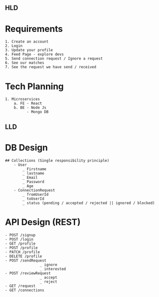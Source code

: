 HLD
---------
# Requirements
    1. Create an account
    2. Login
    3. Update your profile
    4. Feed Page - explore devs
    5. Send connection request / Ignore a request
    6. See our matches
    7. See the request we have send / received

# Tech Planning
    1. Microservices
        a. FE - React
        b. BE - Node Js
              - Mongo DB
    
LLD
---------
# DB Design
    ## Collections (Single responsibility principle)
        - User
            _ Firstname
            _ lastname
            _ Email
            _ Password
            _ Age
        - ConnectionRequest
            _ fromUserId
            _ toUserId
            _ status (pending / accepted / rejected || ignored / blocked)

# API Design (REST)
    - POST /signup
    - POST /login
    - GET /profile
    - POST /profile
    - PATCH /profile
    - DELETE /profile
    - POST /sendRequest
                    _ ignore
                    _ interested
    - POST /reviewRequest
                    _ accept
                    _ reject
    - GET /request
    - GET /connections
